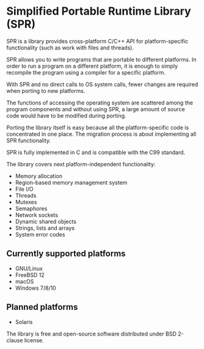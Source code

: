 # Simplified Portable Runtime Library (SPR)

SPR is a library provides cross-platform C/C++ API for platform-specific functionality (such as work with files and threads).

SPR allows you to write programs that are portable to different platforms. In order to run a program on a different platform, it is enough to simply recompile the program using a compiler for a specific platform.

With SPR and no direct calls to OS system calls, fewer changes are required when porting to new platforms.

The functions of accessing the operating system are scattered among the program components and without using SPR, a large amount of source code would have to be modified during porting.

Porting the library itself is easy because all the platform-specific code is concentrated in one place. The migration process is about implementing all SPR functionality.

SPR is fully implemented in C and is compatible with the C99 standard.

The library covers next platform-independent functionality:
* Memory allocation
* Region-based memory management system
* File I/O
* Threads
* Mutexes
* Semaphores
* Network sockets
* Dynamic shared objects
* Strings, lists and arrays
* System error codes


## Currently supported platforms

* GNU/Linux
* FreeBSD 12
* macOS
* Windows 7/8/10

## Planned platforms

* Solaris

The library is free and open-source software distributed under BSD 2-clause license.
